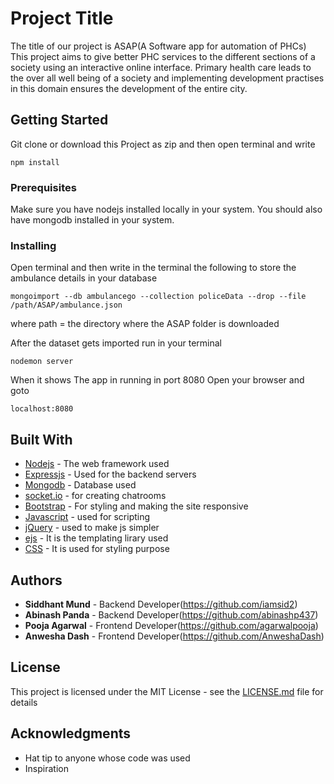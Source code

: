 # Project Title

The title of our project is ASAP(A Software app for automation of PHCs)
This project aims to give better PHC services to the different sections of a society using an interactive online interface.
Primary health care leads to the over all well being of a society and implementing development practises in this domain ensures the development of the entire city.

## Getting Started

Git clone or download this Project as zip and then open terminal and write 

```
npm install
```

### Prerequisites

Make sure you have nodejs installed locally in your system.
You should also have mongodb installed in your system.

### Installing

Open terminal and then write in the terminal the following to store the ambulance details in your database

```
mongoimport --db ambulancego --collection policeData --drop --file /path/ASAP/ambulance.json
```
where path = the directory where the ASAP folder is downloaded

After the dataset gets imported run in your terminal

```
nodemon server
```

When it shows The app in running in port 8080
Open your browser and goto

```
localhost:8080
```


## Built With

* [Nodejs](https://nodejs.org/en/docs/) - The web framework used
* [Expressjs](https://expressjs.com/en/api.html) - Used for the backend servers
* [Mongodb](https://docs.mongodb.com/) - Database used
* [socket.io](https://socket.io/docs/) - for creating chatrooms
* [Bootstrap](https://getbootstrap.com/docs/4.1/getting-started/introduction/) - For styling and making the site responsive
* [Javascript](https://devdocs.io/javascript/) - used for scripting
* [jQuery](https://api.jquery.com/) - used to make js simpler
* [ejs](http://ejs.co/) - It is the templating lirary used
* [CSS](https://developer.mozilla.org/en-US/docs/Learn/CSS/Introduction_to_CSS) - It is used for styling purpose



## Authors

* **Siddhant Mund** - Backend Developer(https://github.com/iamsid2)
* **Abinash Panda** - Backend Developer(https://github.com/abinashp437)
* **Pooja Agarwal** - Frontend Developer(https://github.com/agarwalpooja)
* **Anwesha Dash** - Frontend Developer(https://github.com/AnweshaDash)

## License

This project is licensed under the MIT License - see the [LICENSE.md](LICENSE.md) file for details

## Acknowledgments

* Hat tip to anyone whose code was used
* Inspiration

